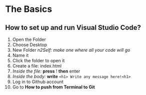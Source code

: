 # The Basics

## How to set up and run Visual Studio Code?
1. Open the Folder
2. Choose Desktop
3. New Folder *n2Self: make one where all your code will go*
4. Name it
5. Click the folder to open it
6. Create a file: index.html 
7. *Inside the file:* **press** ! **then** enter
8. *Inside the body:* **write** `<h1> Write any message here!<h1>`
9. Log in to Github account
  10. Go to **How to push from Terminal to Git**


